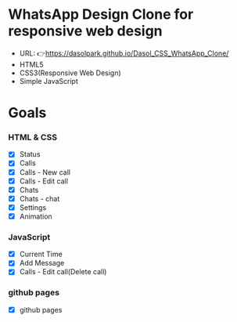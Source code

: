 # WhatsApp Design Clone for responsive web design

- URL: 👉https://dasolpark.github.io/Dasol_CSS_WhatsApp_Clone/
- HTML5
- CSS3(Responsive Web Design)
- Simple JavaScript

# Goals

### HTML & CSS

- [x] Status
- [x] Calls
- [x] Calls - New call
- [x] Calls - Edit call
- [x] Chats
- [x] Chats - chat
- [x] Settings
- [x] Animation

### JavaScript

- [x] Current Time
- [x] Add Message
- [x] Calls - Edit call(Delete call)

### github pages

- [x] github pages
